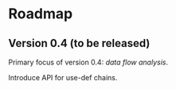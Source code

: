 # Roadmap

## Version 0.4 (to be released)

Primary focus of version 0.4: *data flow analysis*.

Introduce API for use-def chains.
